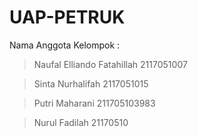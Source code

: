 # UAP-PETRUK
 Nama Anggota Kelompok :
 > Naufal Elliando Fatahillah 
   2117051007
   
 > Sinta Nurhalifah 
   2117051015
   
 > Putri Maharani 
   211705103983
   
 > Nurul Fadilah 
   21170510
